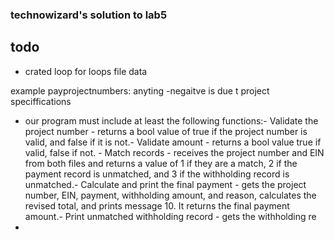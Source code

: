 ### technowizard's solution to lab5

## todo

- crated loop for loops file data 

example
payprojectnumbers:
anyting -negaitve is due t  project speciffications 

-  our program must include at least the following functions:- Validate the project number - returns a bool value of true if the project number is valid, and false if it is not.- Validate amount - returns a bool value true if valid, false if not. - Match records - receives the project number and EIN from both files and returns a value of 1 if they are a match, 2 if the payment record is unmatched, and 3 if the withholding record is unmatched.- Calculate and print the final payment - gets the project number, EIN, payment, withholding amount, and reason, calculates the revised total, and prints message 10. It returns the final payment amount.- Print unmatched withholding record - gets the withholding re
-